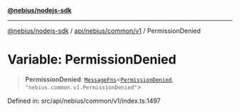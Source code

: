 [**@nebius/nodejs-sdk**](../../../../../README.md)

***

[@nebius/nodejs-sdk](../../../../../README.md) / [api/nebius/common/v1](../README.md) / PermissionDenied

# Variable: PermissionDenied

> **PermissionDenied**: [`MessageFns`](../../../../../runtime/protos/core/interfaces/MessageFns.md)\<[`PermissionDenied`](../interfaces/PermissionDenied.md), `"nebius.common.v1.PermissionDenied"`\>

Defined in: src/api/nebius/common/v1/index.ts:1497

